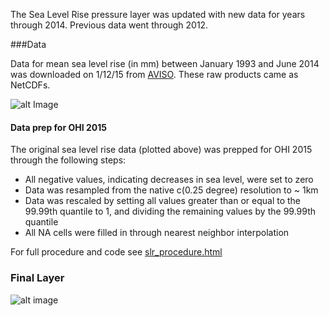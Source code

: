 The Sea Level Rise pressure layer was updated with new data for years through 2014. Previous data went through 2012.  


###Data
  
Data for mean sea level rise (in mm) between January 1993 and June 2014 was downloaded on 1/12/15 from [AVISO](http://www.aviso.altimetry.fr/en/data/products/ocean-indicators-products/mean-sea-level/products-images.html). These raw products came as NetCDFs.


![alt Image](https://github.com/OHI-Science/ohiprep/blob/master/globalprep/AVISO-SeaLevelRise_v2015/images/slr_mm_raster_93_14.png)


#### Data prep for OHI 2015

The original sea level rise data (plotted above) was prepped for OHI 2015 through the following steps:

- All negative values, indicating decreases in sea level, were set to zero  
- Data was resampled from the native c(0.25 degree) resolution to ~ 1km
- Data was rescaled by setting all values greater than or equal to the 99.99th quantile to 1, and dividing the remaining values by the 99.99th quantile
- All NA cells were filled in through nearest neighbor interpolation


For full procedure and code see [slr_procedure.html](https://github.com/OHI-Science/ohiprep/blob/master/globalprep/AVISO-SeaLevelRise_v2015/slr_procedure.html)

### Final Layer

![alt image](https://github.com/OHI-Science/ohiprep/blob/master/globalprep/AVISO-SeaLevelRise_v2015/images/slr_final.png)